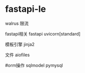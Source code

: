 # fastapi-le
walrus 限流

fastapi相关
fastapi
uvicorn[standard]

模板引擎
jinja2

文件
aiofiles

#orm操作
sqlmodel
pymysql